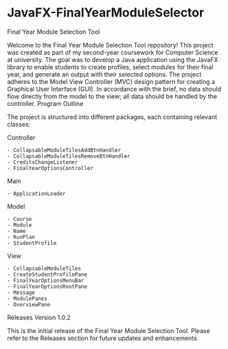 # JavaFX-FinalYearModuleSelector

Final Year Module Selection Tool

Welcome to the Final Year Module Selection Tool repository! This project was created as part of my second-year coursework for Computer Science at university. The goal was to develop a Java application using the JavaFX library to enable students to create profiles, select modules for their final year, and generate an output with their selected options. The project adheres to the Model View Controller (MVC) design pattern for creating a Graphical User Interface (GUI). In accordance with the brief, no data should flow directly from the model to the view; all data should be handled by the controller.
Program Outline

The project is structured into different packages, each containing relevant classes:

Controller

    - CollapsableModuleTilesAddBtnHandler
    - CollapsableModuleTilesRemoveBtnHandler
    - CreditsChangeListener
    - FinalYearOptionsController

Main

    - ApplicationLoader

Model

    - Course
    - Module
    - Name
    - RunPlan
    - StudentProfile

View

    - CollapsableModuleTiles
    - CreateStudentProfilePane
    - FinalYearOptionsMenuBar
    - FinalYearOptionsRootPane
    - Message
    - ModulePanes
    - OverviewPane

Releases
Version 1.0.2

This is the initial release of the Final Year Module Selection Tool. Please refer to the Releases section for future updates and enhancements.

